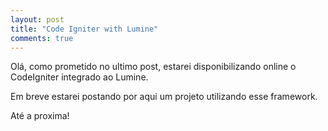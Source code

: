 ```yaml
---
layout: post
title: "Code Igniter with Lumine"
comments: true
---
```


Olá, como prometido no ultimo post, estarei disponibilizando online o CodeIgniter integrado ao Lumine.

Em breve estarei postando por aqui um projeto utilizando esse framework.

Até a proxima!
